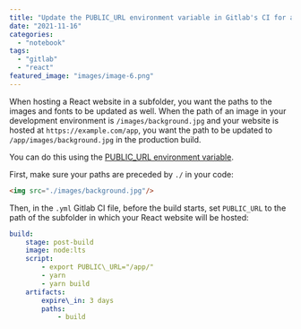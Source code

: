 ```yaml
---
title: "Update the PUBLIC_URL environment variable in Gitlab's CI for a React website hosted in a subfolder"
date: "2021-11-16"
categories: 
  - "notebook"
tags: 
  - "gitlab"
  - "react"
featured_image: "images/image-6.png"
---
```


When hosting a React website in a subfolder, you want the paths to the images and fonts to be updated as well. When the path of an image in your development environment is `/images/background.jpg` and your website is hosted at `https://example.com/app`, you want the path to be updated to `/app/images/background.jpg` in the production build.

You can do this using the [PUBLIC\_URL environment variable](https://create-react-app.dev/docs/advanced-configuration/).

First, make sure your paths are preceded by `./` in your code:

```html
<img src="./images/background.jpg"/>
```

Then, in the `.yml` Gitlab CI file, before the build starts, set `PUBLIC_URL` to the path of the subfolder in which your React website will be hosted:

```yaml
build:
    stage: post-build
    image: node:lts
    script:
        - export PUBLIC\_URL="/app/"
        - yarn
        - yarn build
    artifacts:
        expire\_in: 3 days
        paths:
            - build
```
